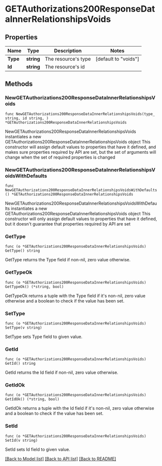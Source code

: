 # GETAuthorizations200ResponseDataInnerRelationshipsVoids

## Properties

Name | Type | Description | Notes
------------ | ------------- | ------------- | -------------
**Type** | **string** | The resource&#39;s type | [default to "voids"]
**Id** | **string** | The resource&#39;s id | 

## Methods

### NewGETAuthorizations200ResponseDataInnerRelationshipsVoids

`func NewGETAuthorizations200ResponseDataInnerRelationshipsVoids(type_ string, id string, ) *GETAuthorizations200ResponseDataInnerRelationshipsVoids`

NewGETAuthorizations200ResponseDataInnerRelationshipsVoids instantiates a new GETAuthorizations200ResponseDataInnerRelationshipsVoids object
This constructor will assign default values to properties that have it defined,
and makes sure properties required by API are set, but the set of arguments
will change when the set of required properties is changed

### NewGETAuthorizations200ResponseDataInnerRelationshipsVoidsWithDefaults

`func NewGETAuthorizations200ResponseDataInnerRelationshipsVoidsWithDefaults() *GETAuthorizations200ResponseDataInnerRelationshipsVoids`

NewGETAuthorizations200ResponseDataInnerRelationshipsVoidsWithDefaults instantiates a new GETAuthorizations200ResponseDataInnerRelationshipsVoids object
This constructor will only assign default values to properties that have it defined,
but it doesn't guarantee that properties required by API are set

### GetType

`func (o *GETAuthorizations200ResponseDataInnerRelationshipsVoids) GetType() string`

GetType returns the Type field if non-nil, zero value otherwise.

### GetTypeOk

`func (o *GETAuthorizations200ResponseDataInnerRelationshipsVoids) GetTypeOk() (*string, bool)`

GetTypeOk returns a tuple with the Type field if it's non-nil, zero value otherwise
and a boolean to check if the value has been set.

### SetType

`func (o *GETAuthorizations200ResponseDataInnerRelationshipsVoids) SetType(v string)`

SetType sets Type field to given value.


### GetId

`func (o *GETAuthorizations200ResponseDataInnerRelationshipsVoids) GetId() string`

GetId returns the Id field if non-nil, zero value otherwise.

### GetIdOk

`func (o *GETAuthorizations200ResponseDataInnerRelationshipsVoids) GetIdOk() (*string, bool)`

GetIdOk returns a tuple with the Id field if it's non-nil, zero value otherwise
and a boolean to check if the value has been set.

### SetId

`func (o *GETAuthorizations200ResponseDataInnerRelationshipsVoids) SetId(v string)`

SetId sets Id field to given value.



[[Back to Model list]](../README.md#documentation-for-models) [[Back to API list]](../README.md#documentation-for-api-endpoints) [[Back to README]](../README.md)


